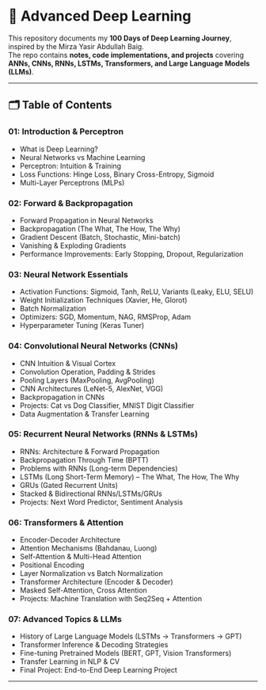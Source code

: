 
# 📘 Advanced Deep Learning  

This repository documents my **100 Days of Deep Learning Journey**, inspired by the Mirza Yasir Abdullah Baig.  
The repo contains **notes, code implementations, and projects** covering **ANNs, CNNs, RNNs, LSTMs, Transformers, and Large Language Models (LLMs)**.  

---

## 🗂️ Table of Contents  

### **01: Introduction & Perceptron**
- What is Deep Learning?  
- Neural Networks vs Machine Learning  
- Perceptron: Intuition & Training  
- Loss Functions: Hinge Loss, Binary Cross-Entropy, Sigmoid  
- Multi-Layer Perceptrons (MLPs)  

### **02: Forward & Backpropagation**
- Forward Propagation in Neural Networks  
- Backpropagation (The What, The How, The Why)  
- Gradient Descent (Batch, Stochastic, Mini-batch)  
- Vanishing & Exploding Gradients  
- Performance Improvements: Early Stopping, Dropout, Regularization  

### **03: Neural Network Essentials**
- Activation Functions: Sigmoid, Tanh, ReLU, Variants (Leaky, ELU, SELU)  
- Weight Initialization Techniques (Xavier, He, Glorot)  
- Batch Normalization  
- Optimizers: SGD, Momentum, NAG, RMSProp, Adam  
- Hyperparameter Tuning (Keras Tuner)  

### **04: Convolutional Neural Networks (CNNs)**
- CNN Intuition & Visual Cortex  
- Convolution Operation, Padding & Strides  
- Pooling Layers (MaxPooling, AvgPooling)  
- CNN Architectures (LeNet-5, AlexNet, VGG)  
- Backpropagation in CNNs  
- Projects: Cat vs Dog Classifier, MNIST Digit Classifier  
- Data Augmentation & Transfer Learning  

### **05: Recurrent Neural Networks (RNNs & LSTMs)**
- RNNs: Architecture & Forward Propagation  
- Backpropagation Through Time (BPTT)  
- Problems with RNNs (Long-term Dependencies)  
- LSTMs (Long Short-Term Memory) – The What, The How, The Why  
- GRUs (Gated Recurrent Units)  
- Stacked & Bidirectional RNNs/LSTMs/GRUs  
- Projects: Next Word Predictor, Sentiment Analysis  

### **06: Transformers & Attention**
- Encoder-Decoder Architecture  
- Attention Mechanisms (Bahdanau, Luong)  
- Self-Attention & Multi-Head Attention  
- Positional Encoding  
- Layer Normalization vs Batch Normalization  
- Transformer Architecture (Encoder & Decoder)  
- Masked Self-Attention, Cross Attention  
- Projects: Machine Translation with Seq2Seq + Attention  

### **07: Advanced Topics & LLMs**
- History of Large Language Models (LSTMs → Transformers → GPT)  
- Transformer Inference & Decoding Strategies  
- Fine-tuning Pretrained Models (BERT, GPT, Vision Transformers)  
- Transfer Learning in NLP & CV  
- Final Project: End-to-End Deep Learning Project  

---
